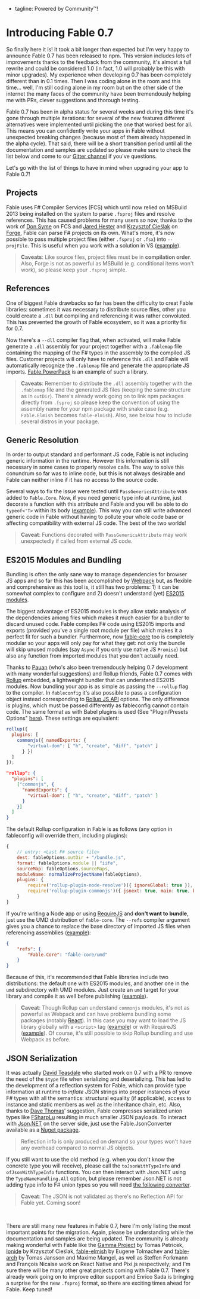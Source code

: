  - tagline: Powered by Community™!

# Introducing Fable 0.7

So finally here it is! It took a bit longer than expected but I'm very happy to announce Fable 0.7 has been released to npm. This version includes lots of improvements thanks to the feedback from the community, it's almost a full rewrite and could be considered 1.0 (in fact, 1.0 will probably be this with minor upgrades). My experience when developing 0.7 has been completely different than in 0.1 times. Then I was coding alone in the room and this time... well, I'm still coding alone in my room but on the other side of the internet the many faces of the community have been tremendously helping me with PRs, clever suggestions and thorough testing.

Fable 0.7 has been in alpha status for several weeks and during this time it's gone through multiple iterations: for several of the new features different alternatives were implemented until picking the one that worked best for all. This means you can confidently write your apps in Fable without unexpected breaking changes (because most of them already happened in the alpha cycle). That said, there will be a short transition period until all the documentation and samples are updated so please make sure to check the list below and come to our [Gitter channel](https://gitter.im/fable-compiler/Fable) if you've questions.

Let's go with the list of things to have in mind when upgrading your app to Fable 0.7!

## Projects

Fable uses F# Compiler Services (FCS) which until now relied on MSBuild 2013 being installed on the system to parse `.fsproj` files and resolve references. This has caused problems for many users so now, thanks to the work of [Don Syme](https://github.com/dsyme) on FCS and [Jared Hester](https://github.com/cloudRoutine) and [Krzysztof Cieślak](https://github.com/Krzysztof-Cieslak) on [Forge](https://github.com/fsharp-editing/Forge), Fable can parse F# projects on its own. What's more, it's now possible to pass multiple project files (either `.fsproj` or `.fsx`) into `--projFile`. This is useful when you work with a solution in VS ([example](https://github.com/fable-compiler/Fable/blob/286523fc80246a6b593df1771ef40ec9a48aca80/src/tests/fableconfig.json)).

> **Caveats**: Like source files, project files must be in **compilation order**. Also, Forge is not as powerful as MSBuild (e.g. conditional items won't work), so please keep your `.fsproj` simple.

## References

One of biggest Fable drawbacks so far has been the difficulty to creat Fable libraries: sometimes it was necessary to distribute source files, other you could create a `.dll` but compiling and referencing it was rather convoluted. This has prevented the growth of Fable ecosystem, so it was a priority fix for 0.7.

Now there's a `--dll` compiler flag that, when activated, will make Fable generate a `.dll` assembly for your project together with a `.fablemap` file containing the mapping of the F# types in the assembly to the compiled JS files. Customer projects will only have to reference this `.dll` and Fable will automatically recognize the `.fablemap` file and generate the appropriate JS imports. [Fable.PowerPack](https://github.com/fable-compiler/fable-powerpack) is an example of such a library.

> **Caveats**: Remember to distribute the `.dll` assembly together with the `.fablemap` file and the generated JS files (keeping the same structure as in `outDir`). There's already work going on to link npm packages directly from `.fsproj` so please keep the convention of using the assembly name for your npm package with snake case (e.g. `Fable.Elmish` becomes `fable-elmish`). Also, see below how to include several distros in your package.

## Generic Resolution

In order to output standard and performant JS code, Fable is not including generic information in the runtime. However this information is still necessary in some cases to properly resolve calls. The way to solve this conundrum so far was to inline code, but this is not always desirable and Fable can neither inline if it has no access to the source code.

Several ways to fix the issue were tested until `PassGenericsAttribute` was added to `Fable.Core`. Now, if you need generic type info at runtime, just decorate a function with this attribute and Fable and you will be able to do `typeof<'T>` within its body ([example](https://github.com/fable-compiler/Fable/blob/286523fc80246a6b593df1771ef40ec9a48aca80/src/tests/Main/ReflectionTests.fs#L42-L52)). This way you can still write advanced generic code in Fable without having to pollute your whole code base or affecting compatibility with external JS code. The best of the two worlds!

> **Caveat**: Functions decorated with `PassGenericsAttribute` may work unexpectedly if called from external JS code.

## ES2015 Modules and Bundling

Bundling is often the only sane way to manage dependencies for browser JS apps and so far this has been accomplished by [Webpack](https://webpack.github.io/) but, as flexible and comprehensive as this tool is, it still has two problems: 1) it can be somewhat complex to configure and 2) doesn't understand (yet) [ES2015 modules](http://www.2ality.com/2014/09/es6-modules-final.html).

The biggest advantage of ES2015 modules is they allow static analysis of the dependencies among files which makes it much easier for a bundler to discard unused code. Fable compiles F# code using ES2015 imports and exports (provided you've a single root module per file) which makes it a perfect fit for such a bundler. Furthermore, now [fable-core](https://www.npmjs.com/package/fable-core) too is completely modular so your apps will only pay for what they get: not only the bundle will skip unused modules (say `Async` if you only use native JS `Promise`) but also any function from imported modules that you don't actually need.

Thanks to [Pauan](https://github.com/Pauan) (who's also been tremendously helping 0.7 development with many wonderful suggestions) and Rollup friends, Fable 0.7 comes with [Rollup](http://rollupjs.org/) embedded, a lightweight bundler that can understand ES2015 modules. Now bundling your app is as simple as passing the `--rollup` flag to the compiler. In `fableconfig` it's also possible to pass a configuration object instead corresponding to [Rollup JS API](https://github.com/rollup/rollup/wiki/JavaScript-API) options. The only difference is plugins, which must be passed differently as fableconfig cannot contain code. The same format as with Babel plugins is used (See "Plugin/Presets Options" [here](https://babeljs.io/docs/plugins/)). These settings are equivalent:

```js
rollup({
  plugins: [
    commonjs({ namedExports: {
        "virtual-dom": [ "h", "create", "diff", "patch" ]
      } })
  ]
});
```

```json
"rollup": {
  "plugins": [
    ["commonjs", {
      "namedExports": {
        "virtual-dom": [ "h", "create", "diff", "patch" ]
      }
    }]
  ]
}
```

The default Rollup configuration in Fable is as follows (any option in fableconfig will override them, including plugins):

```js
{
    // entry: <Last F# source file>
    dest: fableOptions.outDir + "/bundle.js",
    format: fableOptions.module || "iife",
    sourceMap: fableOptions.sourceMaps,
    moduleName: normalizeProjectName(fableOptions),
    plugins: {
        require('rollup-plugin-node-resolve')({ ignoreGlobal: true }),
        require('rollup-plugin-commonjs')({ jsnext: true, main: true, browser: true })
    }
}
```

If you're writing a Node app or using [RequireJS](http://requirejs.org/) and **don't want to bundle**, just use the UMD distribution of `fable-core`. The `--refs` compiler argument gives you a chance to replace the base directory of imported JS files when referencing assemblies ([example](https://github.com/fable-compiler/Fable/blob/85fb471ecc77b6d7296c5a1513e89e95f44c225b/samples/browser/react-todomvc/fableconfig.json)):

```json
{
    "refs": {
        "Fable.Core": "fable-core/umd"
    }
}
```

Because of this, it's recommended that Fable libraries include two distributions: the default one with ES2015 modules, and another one in the `umd` subdirectory with UMD modules. Just create an `umd` target for your library and compile it as well before publishing ([example](https://github.com/fable-compiler/fable-powerpack/blob/master/fableconfig.json)).

> **Caveat**: Though Rollup can understand `commonjs` modules, it's not as powerful as Webpack and can have problems bundling some packages (notably [React](https://facebook.github.io/react/)). In this case you may want to load the JS library globally with a `<script>` tag ([example](https://github.com/fable-compiler/fable-elmish/blob/e34232b8fbbf979fd800d9c24a386c2a2ffda966/samples/react/counter/fableconfig.json)) or with RequireJS ([example](https://github.com/fable-compiler/Fable/blob/85fb471ecc77b6d7296c5a1513e89e95f44c225b/samples/browser/react-todomvc/index.html#L25-L33)). Of course, it's still possible to skip Rollup bundling and use Webpack as before.

## JSON Serialization

It was actually [David Teasdale](https://github.com/davidtme) who started work on 0.7 with a PR to remove the need of the `$type` file when serializing and deserializing. This has led to the development of a reflection system for Fable, which can provide type information at runtime to _inflate_ JSON strings into proper instances of your F# types with all the semantics: structural equality (if applicable), access to instance and static members as well as the inheritance chain, etc. Also, thanks to [Dave Thomas](https://github.com/7sharp9)' suggestion, Fable compresses serialized union types like [FSharpLu](https://github.com/Microsoft/fsharplu/wiki/fsharplu.json) resulting in much smaller JSON payloads. To interact with [Json.NET](http://www.newtonsoft.com/json) on the server side, just use the Fable.JsonConverter available as a [Nuget package](https://www.nuget.org/packages/Fable.JsonConverter).

> Reflection info is only produced on demand so your types won't have any overhead compared to normal JS objects.

If you still want to use the old method (e.g. when you don't know the concrete type you will receive), please call the `toJsonWithTypeInfo` and `ofJsonWithTypeInfo` functions. You can then interact with Json.NET using the `TypeNameHandling.All` option, but please remember Json.NET is not adding type info to F# union types so you will need [the following converter](https://github.com/fable-compiler/Fable/blob/master/src/tools/UnionTypeInfoConverter.fsx).

> **Caveat**: The JSON is not validated as there's no Reflection API for Fable yet. Coming soon!

<br />

There are still many new features in Fable 0.7, here I'm only listing the most important points for the migration. Again, please be understanding while the documentation and samples are being updated. The community is already making wonderful with Fable like the [Gamma Project](http://rio2016.thegamma.net/) by Tomas Petricek, [Ionide](http://ionide.io/) by Krzysztof Cieślak, [fable-elmish](https://github.com/fable-compiler/fable-elmish) by Eugene Tolmachev and [fable-arch](http://fable.io/fable-arch/) by Tomas Jansson and Maxime Mangel, as well as Steffen Forkmann and François Nicaise work on React Native and Pixi.js respectively; and I'm sure there will be many other great projects coming with Fable 0.7. There's already work going on to improve editor support and Enrico Sada is bringing a surprise for the new `.fsproj` format, so there are exciting times ahead for Fable. Keep tuned!
